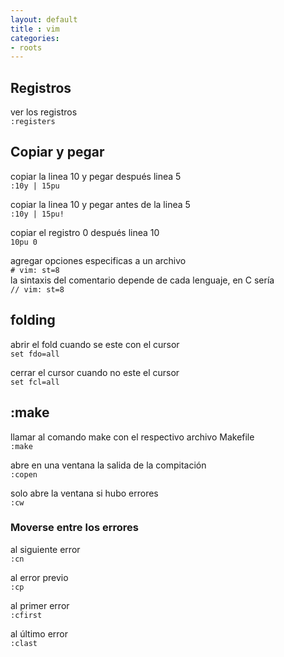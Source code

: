 ```yaml
--- 
layout: default
title : vim
categories:
- roots
---
```


## Registros 

ver los registros  
`:registers`

## Copiar y pegar

copiar la linea 10 y pegar después linea 5  
`:10y | 15pu`

copiar la linea 10 y pegar antes de la linea 5  
`:10y | 15pu!`

copiar el registro 0 después linea 10  
`10pu 0`


agregar opciones especificas a un archivo  
`# vim: st=8`  
la sintaxis del comentario depende de cada lenguaje, en C sería  
`// vim: st=8`

## folding 

abrir el fold cuando se este con el cursor  
`set fdo=all`

cerrar el cursor cuando no este el cursor  
`set fcl=all`

## :make 

llamar al comando make con el respectivo archivo Makefile  
`:make`  

abre en una ventana la salida de la compitación   
`:copen`  

solo abre la ventana si hubo errores  
`:cw`  

### Moverse entre los errores
al siguiente error  
`:cn`

al error previo   
`:cp`

al primer error  
`:cfirst`

al último error  
`:clast`

